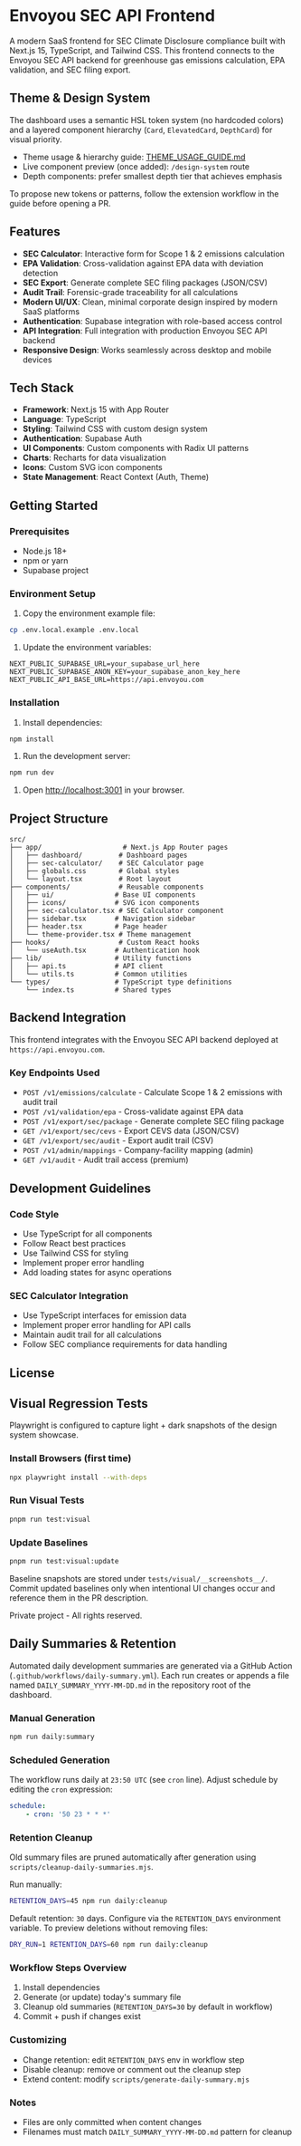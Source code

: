 # Envoyou SEC API Frontend

A modern SaaS frontend for SEC Climate Disclosure compliance built with Next.js 15, TypeScript, and Tailwind CSS. This frontend connects to the Envoyou SEC API backend for greenhouse gas emissions calculation, EPA validation, and SEC filing export.

## Theme & Design System

The dashboard uses a semantic HSL token system (no hardcoded colors) and a layered component hierarchy (`Card`, `ElevatedCard`, `DepthCard`) for visual priority.

- Theme usage & hierarchy guide: [THEME_USAGE_GUIDE.md](./THEME_USAGE_GUIDE.md)
- Live component preview (once added): `/design-system` route
- Depth components: prefer smallest depth tier that achieves emphasis

To propose new tokens or patterns, follow the extension workflow in the guide before opening a PR.

## Features

- **SEC Calculator**: Interactive form for Scope 1 & 2 emissions calculation
- **EPA Validation**: Cross-validation against EPA data with deviation detection
- **SEC Export**: Generate complete SEC filing packages (JSON/CSV)
- **Audit Trail**: Forensic-grade traceability for all calculations
- **Modern UI/UX**: Clean, minimal corporate design inspired by modern SaaS platforms
- **Authentication**: Supabase integration with role-based access control
- **API Integration**: Full integration with production Envoyou SEC API backend
- **Responsive Design**: Works seamlessly across desktop and mobile devices

## Tech Stack

- **Framework**: Next.js 15 with App Router
- **Language**: TypeScript
- **Styling**: Tailwind CSS with custom design system
- **Authentication**: Supabase Auth
- **UI Components**: Custom components with Radix UI patterns
- **Charts**: Recharts for data visualization
- **Icons**: Custom SVG icon components
- **State Management**: React Context (Auth, Theme)

## Getting Started

### Prerequisites

- Node.js 18+
- npm or yarn
- Supabase project

### Environment Setup

1. Copy the environment example file:

```bash
cp .env.local.example .env.local
```

1. Update the environment variables:

```env
NEXT_PUBLIC_SUPABASE_URL=your_supabase_url_here
NEXT_PUBLIC_SUPABASE_ANON_KEY=your_supabase_anon_key_here
NEXT_PUBLIC_API_BASE_URL=https://api.envoyou.com
```

### Installation

1. Install dependencies:

```bash
npm install
```

1. Run the development server:

```bash
npm run dev
```

1. Open [http://localhost:3001](http://localhost:3001) in your browser.

## Project Structure

```text
src/
├── app/                    # Next.js App Router pages
│   ├── dashboard/         # Dashboard pages
│   ├── sec-calculator/    # SEC Calculator page
│   ├── globals.css        # Global styles
│   └── layout.tsx         # Root layout
├── components/            # Reusable components
│   ├── ui/               # Base UI components
│   ├── icons/            # SVG icon components
│   ├── sec-calculator.tsx # SEC Calculator component
│   ├── sidebar.tsx       # Navigation sidebar
│   ├── header.tsx        # Page header
│   └── theme-provider.tsx # Theme management
├── hooks/                 # Custom React hooks
│   └── useAuth.tsx       # Authentication hook
├── lib/                  # Utility functions
│   ├── api.ts            # API client
│   └── utils.ts          # Common utilities
└── types/                # TypeScript type definitions
    └── index.ts          # Shared types
```

## Backend Integration

This frontend integrates with the Envoyou SEC API backend deployed at `https://api.envoyou.com`.

### Key Endpoints Used

- `POST /v1/emissions/calculate` - Calculate Scope 1 & 2 emissions with audit trail
- `POST /v1/validation/epa` - Cross-validate against EPA data
- `POST /v1/export/sec/package` - Generate complete SEC filing package
- `GET /v1/export/sec/cevs` - Export CEVS data (JSON/CSV)
- `GET /v1/export/sec/audit` - Export audit trail (CSV)
- `POST /v1/admin/mappings` - Company-facility mapping (admin)
- `GET /v1/audit` - Audit trail access (premium)

## Development Guidelines

### Code Style

- Use TypeScript for all components
- Follow React best practices
- Use Tailwind CSS for styling
- Implement proper error handling
- Add loading states for async operations

### SEC Calculator Integration

- Use TypeScript interfaces for emission data
- Implement proper error handling for API calls
- Maintain audit trail for all calculations
- Follow SEC compliance requirements for data handling

## License

## Visual Regression Tests

Playwright is configured to capture light + dark snapshots of the design system showcase.

### Install Browsers (first time)

```bash
npx playwright install --with-deps
```

### Run Visual Tests

```bash
pnpm run test:visual
```

### Update Baselines

```bash
pnpm run test:visual:update
```

Baseline snapshots are stored under `tests/visual/__screenshots__/`. Commit updated baselines only when intentional UI changes occur and reference them in the PR description.

Private project - All rights reserved.

## Daily Summaries & Retention

Automated daily development summaries are generated via a GitHub Action (`.github/workflows/daily-summary.yml`). Each run creates or appends a file named `DAILY_SUMMARY_YYYY-MM-DD.md` in the repository root of the dashboard.

### Manual Generation

```bash
npm run daily:summary
```

### Scheduled Generation

The workflow runs daily at `23:50 UTC` (see `cron` line). Adjust schedule by editing the `cron` expression:

```yaml
schedule:
    - cron: '50 23 * * *'
```

### Retention Cleanup

Old summary files are pruned automatically after generation using `scripts/cleanup-daily-summaries.mjs`.

Run manually:

```bash
RETENTION_DAYS=45 npm run daily:cleanup
```

Default retention: `30` days. Configure via the `RETENTION_DAYS` environment variable. To preview deletions without removing files:

```bash
DRY_RUN=1 RETENTION_DAYS=60 npm run daily:cleanup
```

### Workflow Steps Overview

1. Install dependencies
1. Generate (or update) today's summary file
1. Cleanup old summaries (`RETENTION_DAYS=30` by default in workflow)
1. Commit + push if changes exist

### Customizing

- Change retention: edit `RETENTION_DAYS` env in workflow step
- Disable cleanup: remove or comment out the cleanup step
- Extend content: modify `scripts/generate-daily-summary.mjs`

### Notes

- Files are only committed when content changes
- Filenames must match `DAILY_SUMMARY_YYYY-MM-DD.md` pattern for cleanup
